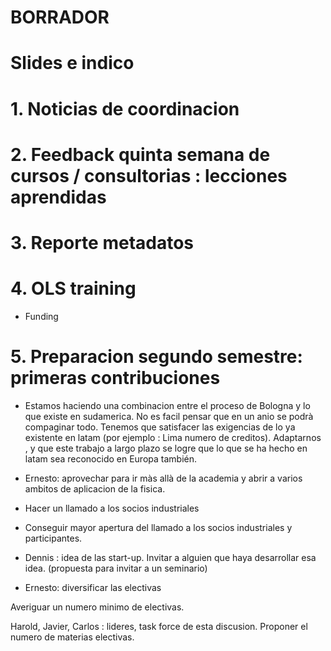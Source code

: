 
# BORRADOR

# Slides e indico


# 1. Noticias de coordinacion


# 2. Feedback quinta semana de cursos / consultorias : lecciones aprendidas

# 3. Reporte metadatos

# 4. OLS training

- Funding

# 5. Preparacion segundo semestre: primeras contribuciones

- Estamos haciendo una combinacion entre el proceso de Bologna y lo que existe en sudamerica. No es facil pensar que en un anio se podrà compaginar todo.
Tenemos que satisfacer las exigencias de lo ya existente en latam (por ejemplo : Lima numero de creditos). Adaptarnos , y que este trabajo a largo plazo
se logre que lo que se ha hecho en latam sea reconocido en Europa también.

- Ernesto: aprovechar para ir màs allà de la academia y abrir a varios ambitos de aplicacion de la fisica.
- Hacer un llamado a los socios industriales 
- Conseguir mayor apertura del llamado a los socios industriales y participantes.
- Dennis : idea de las start-up. Invitar a alguien que haya desarrollar esa idea. (propuesta para invitar a un seminario)
- Ernesto: diversificar las electivas

Averiguar un numero minimo de electivas.

Harold, Javier, Carlos : lideres, task force de esta discusion.
Proponer el numero de materias electivas.
